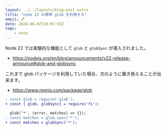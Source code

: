 ```yaml
---
layout: ../../layouts/blog-post.astro
title: "node 22 の標準 glob を利用する"
emoji: 🖊
date: 2024-06-02T20:07:55Z
tags:
    - note
---
```


Node 22 では実験的な機能として `glob` と `globSync` が導入されました。

- https://nodejs.org/en/blog/announcements/v22-release-announce#glob-and-globsync

これまで glob パッケージを利用していた場合、次のように置き換えることが出来ます。

- https://www.npmjs.com/package/glob


```diff
- const glob = require('glob');
+ const { glob, globSync} = require('fs');

  glob('*', (error, matches) => {});
- const matches = glob.sync('*');
+ const matches = globSync('*');
```